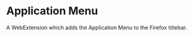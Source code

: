 Application Menu
================

A WebExtension which adds the Application Menu to the Firefox titlebar.
